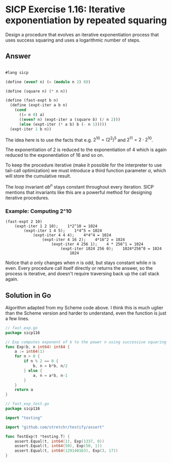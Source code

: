 # SICP Exercise 1.16: Iterative exponentiation by repeated squaring

Design a procedure that evolves an iterative exponentiation
process that uses success squaring and uses a logarithmic 
number of steps.

## Answer

```scheme

#lang sicp

(define (even? n) (= (modulo n 2) 0))

(define (square n) (* n n))

(define (fast-expt b n)
  (define (expt-iter a b n)
    (cond
      ((= n 0) a)
      ((even? n) (expt-iter a (square b) (/ n 2)))
      (else (expt-iter (* a b) b (- n 1)))))
  (expt-iter 1 b n))
```

The idea here is to use the facts that e.g. 
$2^{10} = (2^2)^5$
and
$2^{11} = 2\cdot 2^{10}$.

The exponentiation of 2 is reduced to the exponentiation of 4 which is again
reduced to the exponentiation of 16 and so on.

To keep the procedure iterative (make it possible for the interpreter to use tail-call optimization) we must introduce a third function parameter *a*,
which will store the cumulative result.

The loop invariant $ab^n$ stays constant throughout every iteration.
SICP mentions that invariants like this are a powerful method
for designing iterative procedures.

### Example: Computing 2^10

    (fast-expt 2 10)
        (expt-iter 1 2 10);    1*2^10 = 1024
            (expt-iter 1 4 5);    1*4^5 = 1024
                (expt-iter 4 4 4);    4*4^4 = 1024
                    (expt-iter 4 16 2);    4*16^2 = 1024
                        (expt-iter 4 256 1);    4 * 256^1 = 1024
                            (expt-iter 1024 256 0);    1024*256^0 = 1024
                                1024

Notice that *a* only changes when *n* is odd,
but stays constant while *n* is even.
Every procedure call itself directly or returns the answer,
so the process is iterative, and doesn't require traversing back up
the call stack again.

## Solution in Go

Algorithm adapted from my Scheme code above.
I think this is much uglier than the Scheme version and harder to understand,
even the function is just a few lines.

```go
// fast_exp.go
package sicp116

// Exp computes exponent of b to the power n using successive squaring
func Exp(b, n int64) int64 {
	a := int64(1)
	for n > 0 {
		if n % 2 == 0 {
			b, n = b*b, n/2
		} else {
			a, n = a*b, n-1
		}
	}
	return a
}
```

```go
// fast_exp_test.go
package sicp116

import "testing"

import "github.com/stretchr/testify/assert"

func TestExp(t *testing.T) {
	assert.Equal(t, int64(1), Exp(1337, 0))
	assert.Equal(t, int64(50), Exp(50, 1))
	assert.Equal(t, int64(129140163), Exp(3, 17))
}
```
